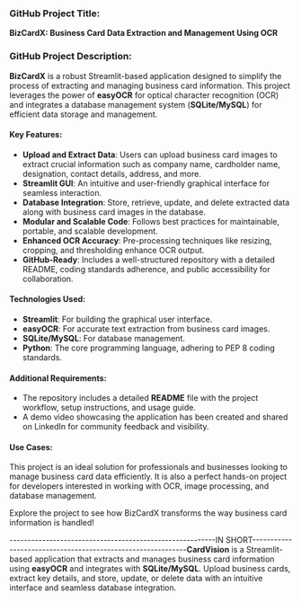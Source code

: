 ### GitHub Project Title:
**BizCardX: Business Card Data Extraction and Management Using OCR**

### GitHub Project Description:
**BizCardX** is a robust Streamlit-based application designed to simplify the process of extracting and managing business card information. This project leverages the power of **easyOCR** for optical character recognition (OCR) and integrates a database management system (**SQLite/MySQL**) for efficient data storage and management. 

#### Key Features:
- **Upload and Extract Data**: Users can upload business card images to extract crucial information such as company name, cardholder name, designation, contact details, address, and more.
- **Streamlit GUI**: An intuitive and user-friendly graphical interface for seamless interaction.
- **Database Integration**: Store, retrieve, update, and delete extracted data along with business card images in the database.
- **Modular and Scalable Code**: Follows best practices for maintainable, portable, and scalable development.
- **Enhanced OCR Accuracy**: Pre-processing techniques like resizing, cropping, and thresholding enhance OCR output.
- **GitHub-Ready**: Includes a well-structured repository with a detailed README, coding standards adherence, and public accessibility for collaboration.

#### Technologies Used:
- **Streamlit**: For building the graphical user interface.
- **easyOCR**: For accurate text extraction from business card images.
- **SQLite/MySQL**: For database management.
- **Python**: The core programming language, adhering to PEP 8 coding standards.

#### Additional Requirements:
- The repository includes a detailed **README** file with the project workflow, setup instructions, and usage guide.
- A demo video showcasing the application has been created and shared on LinkedIn for community feedback and visibility.

#### Use Cases:
This project is an ideal solution for professionals and businesses looking to manage business card data efficiently. It is also a perfect hands-on project for developers interested in working with OCR, image processing, and database management. 

Explore the project to see how BizCardX transforms the way business card information is handled!

---------------------------------------------------------IN SHORT------------------------------------------------------------**CardVision** is a Streamlit-based application that extracts and manages business card information using **easyOCR** and integrates with **SQLite/MySQL**. Upload business cards, extract key details, and store, update, or delete data with an intuitive interface and seamless database integration.
